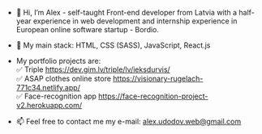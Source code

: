 - 👋 Hi, I’m Alex - self-taught Front-end developer from Latvia with a half-year experience in web development and internship experience in European online software startup - Bordio.
- 👀 My main stack: HTML, CSS (SASS), JavaScript, React.js
- My portfolio projects are: <br>
✅ Triple https://dev.gim.lv/triple/lv/ieksdurvis/ <br>
✅ ASAP clothes online store https://visionary-rugelach-771c34.netlify.app/ <br>
✅ Face-recognition app https://face-recognition-project-v2.herokuapp.com/

- 📫 Feel free to contact me
my e-mail: alex.udodov.web@gmail.com

<!---
AlexWebDev01/AlexWebDev01 is a ✨ special ✨ repository because its `README.md` (this file) appears on your GitHub profile.
You can click the Preview link to take a look at your changes.
--->
